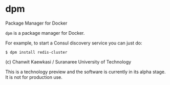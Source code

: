 # dpm
Package Manager for Docker

`dpm` is a package manager for Docker.

For example, to start a Consul discovery service you can just do:

`$ dpm install redis-cluster`

(c) Chanwit Kaewkasi / Suranaree University of Technology

This is a technology preview and the software is currently in its alpha stage.
It is not for production use.

